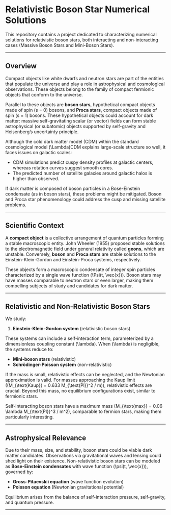 # Relativistic Boson Star Numerical Solutions

This repository contains a project dedicated to characterizing numerical solutions for relativistic boson stars, both interacting and non-interacting cases (Massive Boson Stars and Mini-Boson Stars).

---

## Overview

Compact objects like white dwarfs and neutron stars are part of the entities that populate the universe and play a role in astrophysical and cosmological observations. These objects belong to the family of compact fermionic objects that conform to the universe.

Parallel to these objects are **boson stars**, hypothetical compact objects made of spin \(s = 0\) bosons, and **Proca stars**, compact objects made of spin \(s = 1\) bosons. These hypothetical objects could account for dark matter: massive self-gravitating scalar (or vector) fields can form stable astrophysical (or subatomic) objects supported by self-gravity and Heisenberg’s uncertainty principle.

Although the cold dark matter model (CDM) within the standard cosmological model \(\Lambda\)CDM explains large-scale structure so well, it faces issues on galactic scales:  
- CDM simulations predict cuspy density profiles at galactic centers, whereas rotation curves suggest smooth cores.  
- The predicted number of satellite galaxies around galactic halos is higher than observed.  

If dark matter is composed of boson particles in a Bose-Einstein condensate (as in boson stars), these problems might be mitigated. Boson and Proca star phenomenology could address the cusp and missing satellite problems.

---

## Scientific Context

A **compact object** is a collective arrangement of quantum particles forming a stable macroscopic entity. John Wheeler (1955) proposed stable solutions to the electromagnetic field under general relativity called **geons**, which are unstable. Conversely, **boson** and **Proca stars** are stable solutions to the Einstein-Klein-Gordon and Einstein-Proca systems, respectively.

These objects form a macroscopic condensate of integer spin particles characterized by a single wave function \(\Psi(t, \vec{x})\). Boson stars may have masses comparable to neutron stars or even larger, making them compelling subjects of study and candidates for dark matter.

---

## Relativistic and Non-Relativistic Boson Stars

We study:

1. **Einstein-Klein-Gordon system** (relativistic boson stars)  

These systems can include a self-interaction term, parameterized by a dimensionless coupling constant \(\lambda\). When \(\lambda\) is negligible, the systems reduce to:

- **Mini-boson stars** (relativistic)  
- **Schrödinger-Poisson system** (non-relativistic)

If the mass is small, relativistic effects can be neglected, and the Newtonian approximation is valid. For masses approaching the Kaup limit (\(M_{\text{Kaup}} = 0.633 M_{\text{Pl}}^2 / m\)), relativistic effects are crucial. Beyond this mass, no equilibrium configurations exist, similar to fermionic stars.  

Self-interacting boson stars have a maximum mass \(M_{\text{max}} = 0.06 \lambda M_{\text{Pl}}^3 / m^2\), comparable to fermion stars, making them particularly interesting.

---

## Astrophysical Relevance

Due to their mass, size, and stability, boson stars could be viable dark matter candidates. Observations via gravitational waves and lensing could shed light on their existence. Non-relativistic boson stars can be modeled as **Bose-Einstein condensates** with wave function \(\psi(t, \vec{x})\), governed by:

- **Gross-Pitaevskii equation** (wave function evolution)  
- **Poisson equation** (Newtonian gravitational potential)

Equilibrium arises from the balance of self-interaction pressure, self-gravity, and quantum pressure.

---
